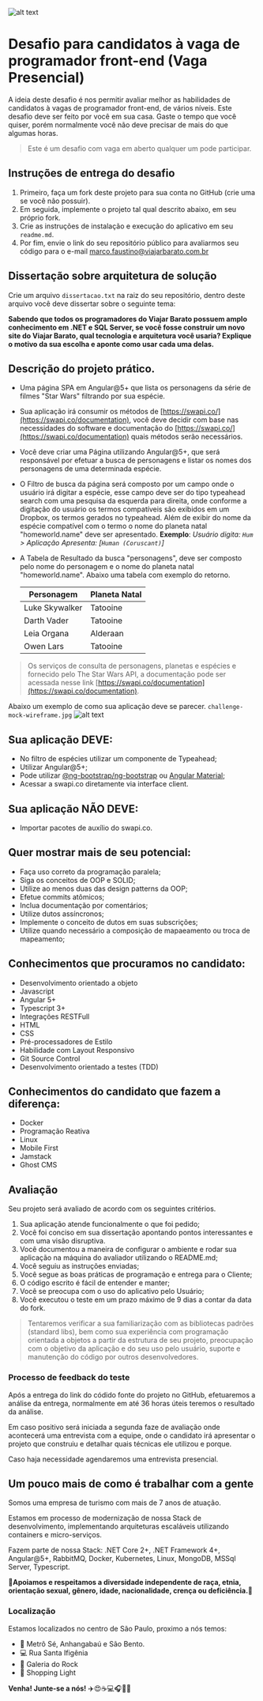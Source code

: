 ![alt text](http://www.viajarbarato.com.br/images/challenge/logo-vb.png)

# Desafio para candidatos à vaga de programador front-end (Vaga Presencial)
A ideia deste desafio é nos permitir avaliar melhor as habilidades de candidatos à vagas de programador front-end, de vários níveis.
Este desafio deve ser feito por você em sua casa. Gaste o tempo que você quiser, porém normalmente você não deve precisar de mais do que algumas horas.
> Este é um desafio com vaga em aberto qualquer um pode participar.

## Instruções de entrega do desafio
1. Primeiro, faça um fork deste projeto para sua conta no GitHub (crie uma se você não possuir).
2. Em seguida, implemente o projeto tal qual descrito abaixo, em seu próprio fork.
3. Crie as instruções de instalação e execução do aplicativo em seu `readme.md`.
4. Por fim, envie o link do seu repositório público para avaliarmos seu código para o e-mail [marco.faustino@viajarbarato.com.br](marco.faustino@viajarbarato.com.br)

## Dissertação sobre arquitetura de solução
Crie um arquivo `dissertacao.txt` na raiz do seu repositório, dentro deste arquivo você deve dissertar sobre o seguinte tema:

**Sabendo que todos os programadores do Viajar Barato possuem amplo conhecimento em .NET e SQL Server, se você fosse construir um novo site do Viajar Barato, qual tecnologia e arquitetura você usaria? Explique o motivo da sua escolha e aponte como usar cada uma delas.**

## Descrição do projeto prático.
- Uma página SPA em Angular@5+ que lista os personagens da série de filmes "Star Wars" filtrando por sua espécie.

- Sua aplicação irá consumir os métodos de [https://swapi.co/](https://swapi.co/documentation), você deve decidir com base nas necessidades do software e documentação do [https://swapi.co/](https://swapi.co/documentation) quais métodos serão necessários.

- Você deve criar uma Página utilizando Angular@5+, que será responsável por efetuar a busca de personagens e listar os nomes dos personagens de uma determinada espécie.

- O Filtro de busca da página será composto por um campo onde o usuário irá digitar a espécie, esse campo deve ser do tipo typeahead search com uma pesquisa da esquerda para direita, onde conforme a digitação do usuário os termos compatíveis são exibidos em um Dropbox, os termos gerados no typeahead. Além de exibir do nome da espécie compatível com o termo o nome do planeta natal "homeworld.name" deve ser apresentado. 
**Exemplo**: *Usuário digita: `Hum` > Aplicação Apresenta: [`Human (Coruscant)`]*

- A Tabela de Resultado da busca "personagens", deve ser composto pelo nome do personagem e o nome do planeta natal "homeworld.name". Abaixo uma tabela com exemplo do retorno.

    | Personagem | Planeta Natal |
    | ------ | ------ |
    | Luke Skywalker | Tatooine |
    | Darth Vader | Tatooine |
    | Leia Organa | Alderaan |
    | Owen Lars | Tatooine |

> Os serviços de consulta de personagens, planetas e espécies e fornecido pelo The Star Wars API, a documentação pode ser acessada nesse link [https://swapi.co/documentation](https://swapi.co/documentation).

Abaixo um exemplo de como sua aplicação deve se parecer. `challenge-mock-wireframe.jpg`
![alt text](http://www.viajarbarato.com.br/images/challenge/challenge-mock-wireframe.jpg)

## Sua aplicação DEVE:
* No filtro de espécies utilizar um componente de Typeahead;
* Utilizar Angular@5+;
* Pode utilizar [@ng-bootstrap/ng-bootstrap](https://ng-bootstrap.github.io/) ou [Angular Material](https://material.angular.io/);
* Acessar a swapi.co diretamente via interface client.

## Sua aplicação NÃO DEVE:
* Importar pacotes de auxílio do swapi.co.

## Quer mostrar mais de seu potencial:
* Faça uso correto da programação paralela;
* Siga os conceitos de OOP e SOLID;
* Utilize ao menos duas das design patterns da OOP;
* Efetue commits atômicos;
* Inclua documentação por comentários;
* Utilize dutos assíncronos;
* Implemente o conceito de dutos em suas subscrições;
* Utilize quando necessário a composição de mapaeamento ou troca de mapeamento;

## Conhecimentos que procuramos no candidato: 
* Desenvolvimento orientado a objeto 
* Javascript
* Angular 5+
* Typescript 3+ 
* Integrações RESTFull
* HTML 
* CSS 
* Pré-processadores de Estilo
* Habilidade com Layout Responsivo
* Git Source Control 
* Desenvolvimento orientado a testes (TDD)

## Conhecimentos do candidato que fazem a diferença: 
* Docker
* Programação Reativa
* Linux
* Mobile First
* Jamstack
* Ghost CMS

## Avaliação
Seu projeto será avaliado de acordo com os seguintes critérios. 

1. Sua aplicação atende funcionalmente o que foi pedido;
2. Você foi conciso em sua dissertação apontando pontos interessantes e com uma visão disruptiva.
3. Você documentou a maneira de configurar o ambiente e rodar sua aplicação na máquina do avaliador utilizando o README.md;
4. Você seguiu as instruções enviadas;
5. Você segue as boas práticas de programação e entrega para o Cliente;
6. O código escrito é fácil de entender e manter;
7. Você se preocupa com o uso do aplicativo pelo Usuário;
8. Você executou o teste em um prazo máximo de 9 dias a contar da data do fork.

> Tentaremos verificar a sua familiarização com as bibliotecas padrões (standard libs), bem como sua experiência com programação orientada a objetos a partir da estrutura de seu projeto, preocupação com o objetivo da aplicação e do seu uso pelo usuário, suporte e manutenção do código por outros desenvolvedores.

### Processo de feedback do teste
Após a entrega do link do códido fonte do projeto no GitHub, efetuaremos a análise da entrega, normalmente em até 36 horas úteis teremos o resultado da análise.

Em caso positivo será iniciada a segunda faze de avaliação onde acontecerá uma entrevista com a equipe, onde o candidato irá apresentar o projeto que construiu e detalhar quais técnicas ele utilizou e porque.

Caso haja necessidade agendaremos uma entrevista presencial.

## Um pouco mais de como é trabalhar com a gente
Somos uma empresa de turismo com mais de 7 anos de atuação.

Estamos em processo de modernização de nossa Stack de desenvolvimento, implementando arquiteturas escaláveis utilizando containers e micro-serviços.

Fazem parte de nossa Stack: .NET Core 2+, .NET Framework 4+, Angular@5+, RabbitMQ, Docker, Kubernetes, Linux, MongoDB, MSSql Server, Typescript.

**:rainbow:Apoiamos e respeitamos a diversidade independente de raça, etnia, orientação sexual, gênero, idade, nacionalidade, crença ou deficiência.:rainbow:**

### Localização
Estamos localizados no centro de São Paulo, proximo a nós temos: 
* :station: Metrô Sé, Anhangabaú e São Bento. 
* :computer: Rua Santa Ifigênia
* :metal: Galeria do Rock
* :hamburger: Shopping Light 

**Venha! Junte-se a nós!**
:airplane::heart_eyes::coffee::computer::headphones::hocho::skull: